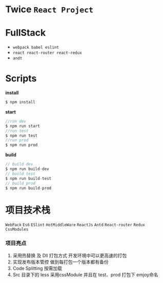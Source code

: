 # Twice `React Project`

# FullStack
+ `webpack babel eslint`
+ `react react-router react-redux`
+ `andt`

# Scripts
**install**
```js
$ npm install
```
**start**
```js
//run dev
$ npm run start
//run test
$ npm run test
//run prod
$ npm run prod
```
**build**
```js
// build dev
$ npm run build-dev
// build test
$ npm run build-test
// build prod
$ npm run build-prod
```


# 项目技术栈
`WebPack` `Es6` `ESlint` `HotMiddleWare` `ReactJs`
`Antd` `React-router` `Redux` `CssModules` 

### 项目亮点
1. 采用热替换 及 Dll 打包方式 开发环境中可以更高速的打包
2. 实现发布版本管控 做到每打包一个版本都有备份
3. Code Splitting 按需加载
4. Src 目录下的 less 采用cssModule 并且在 test、prod 打包下 emjoy命名